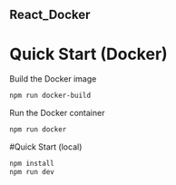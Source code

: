 ## React_Docker

# Quick Start (Docker)
Build the Docker image
```sh
npm run docker-build
```
Run the Docker container
```sh
npm run docker
```

#Quick Start (local)
```sh
npm install
npm run dev
```